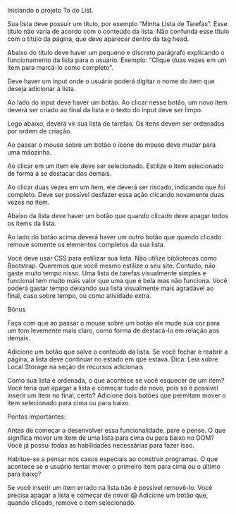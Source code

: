 Iniciando o projeto To do List.

Sua lista deve possuir um título, por exemplo “Minha Lista de Tarefas”. Esse título não varia de acordo com o conteúdo da lista. Não confunda esse título com o título da página, que deve aparecer dentro da tag head.

Abaixo do título deve haver um pequeno e discreto parágrafo explicando o funcionamento da lista para o usuário. Exemplo: “Clique duas vezes em um item para marcá-lo como completo”.

Deve haver um input onde o usuário poderá digitar o nome do item que deseja adicionar à lista.

Ao lado do input deve haver um botão. Ao clicar nesse botão, um novo item deverá ser criado ao final da lista e o texto do input deve ser limpo.

Logo abaixo, deverá vir sua lista de tarefas. Os itens devem ser ordenados por ordem de criação.

Ao passar o mouse sobre um botão o ícone do mouse deve mudar para uma mãozinha.

Ao clicar em um item ele deve ser selecionado. Estilize o item selecionado de forma a se destacar dos demais.

Ao clicar duas vezes em um item, ele deverá ser riscado, indicando que foi completo. Deve ser possível desfazer essa ação clicando novamente duas vezes no item.

Abaixo da lista deve haver um botão que quando clicado deve apagar todos os items da lista.

Ao lado do botão acima deverá haver um outro botão que quando clicado remove somente os elementos completos da sua lista.

Você deve usar CSS para estilizar sua lista. Não utilize bibliotecas como Bootstrap. Queremos que você mesmo estilize o seu site. Contudo, não gaste muito tempo nisso. Uma lista de tarefas visualmente simples e funcional tem muito mais valor que uma que é bela mas não funciona. Você poderá gastar tempo deixando sua lista visualmente mais agradável ao final, caso sobre tempo, ou como atividade extra.

Bônus

Faça com que ao passar o mouse sobre um botão ele mude sua cor para um tom levemente mais claro, como forma de destacá-lo em relação aos demais.

Adicione um botão que salve o conteúdo da lista. Se você fechar e reabrir a página, a lista deve continuar no estado em que estava. Dica: Leia sobre Local Storage na seção de recursos adicionais

Como sua lista é ordenada, o que acontece se você esquecer de um item? Você teria que apagar a lista e começar tudo de novo, pois só é possível inserir um item no final, certo? Adicione dois botões que permitam mover o item selecionado para cima ou para baixo.

Pontos importantes:

Antes de começar a desenvolver essa funcionalidade, pare e pense. O que significa mover um item de uma lista para cima ou para baixo no DOM? Você já possui todas as habilidades necessárias para fazer isso.

Habitue-se a pensar nos casos especiais ao construir programas. O que acontece se o usuário tentar mover o primeiro item para cima ou o último para baixo?

Se você inserir um item errado na lista não é possível removê-lo. Você precisa apagar a lista e começar de novo! 😱 Adicione um botão que, quando clicado, remove o item selecionado.